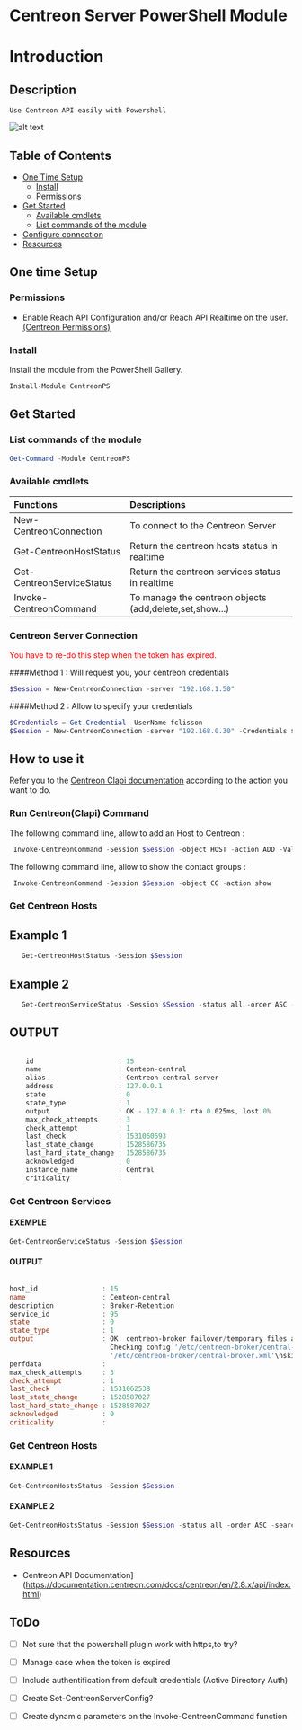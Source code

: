 # Centreon Server PowerShell Module

# Introduction

## Description

    Use Centreon API easily with Powershell

![alt text](https://github.com/ClissonFlorian/Centreon-Powershell-Module/blob/master/Media/Centreon.jpg "CentreonPS")

## Table of Contents

* [One Time Setup](#OneTimeSetup)
    * [Install](#Install)
    * [Permissions](#Permissions)
* [Get Started](#GetStarted)
    * [Available cmdlets](#AvailableCmds)
    * [List commands of the module](#ListCmds)
* [Configure connection](#Configure)
* [Resources](#Resources)


## One time Setup  
<a id="OneTimeSetup"></a> 

### Permissions
<a id="Permissions"></a>

* Enable Reach API Configuration and/or Reach API Realtime on the user. 
<a href="https://documentation.centreon.com/docs/centreon/en/latest/api/api_rest/index.html#permissions">(Centreon Permissions)</a>

### Install
<a id="Install"></a> 
Install the module from the PowerShell Gallery.

```powershell
Install-Module CentreonPS
```


## Get Started
<a id="GetStarted"></a> 

### List commands of the module
<a id="ListCmds"></a> 


```powershell
Get-Command -Module CentreonPS
```
### Available cmdlets
<a id="AvailableCmds"></a> 

|Functions | Descriptions |
|:------|:-----------|
| New-CentreonConnection | To connect to the Centreon Server|
| Get-CentreonHostStatus | Return the centreon hosts status in realtime|
| Get-CentreonServiceStatus | Return the centreon services status in realtime |
| Invoke-CentreonCommand | To manage the centreon objects (add,delete,set,show...) |

### Centreon Server Connection

<span style="color:red"> You have to re-do this step when the token has expired. </span>

####Method 1 : Will request you, your centreon credentials 

```powershell
$Session = New-CentreonConnection -server "192.168.1.50"
```

####Method 2 : Allow to specify your credentials 

```powershell
$Credentials = Get-Credential -UserName fclisson
$Session = New-CentreonConnection -server "192.168.0.30" -Credentials $Credentials
```

## How to use it

Refer you to the <a href="https://documentation.centreon.com/docs/centreon/en/latest/api/clapi/objects/index.html">Centreon Clapi documentation</a> according to the action you want to do.

### Run Centreon(Clapi) Command

The following command line, allow to add an Host to Centreon :
```powershell
 Invoke-CentreonCommand -Session $Session -object HOST -action ADD -Values "test;Test host;127.0.0.1;OS-Linux-SNMP-custom;central;Centreon_platform"
```

The following command line, allow to show the contact groups :
```powershell
 Invoke-CentreonCommand -Session $Session -object CG -action show
```


### Get Centreon Hosts

## Example 1

```powershell
   Get-CentreonHostStatus -Session $Session 
```
## Example 2

```powershell
   Get-CentreonServiceStatus -Session $Session -status all -order ASC -search '%rsys%' 
```

## OUTPUT

```powershell

    id                     : 15
    name                   : Centeon-central
    alias                  : Centreon central server
    address                : 127.0.0.1
    state                  : 0
    state_type             : 1
    output                 : OK - 127.0.0.1: rta 0.025ms, lost 0%
    max_check_attempts     : 3
    check_attempt          : 1
    last_check             : 1531060693
    last_state_change      : 1528586735
    last_hard_state_change : 1528586735
    acknowledged           : 0
    instance_name          : Central
    criticality            :
```

### Get Centreon Services

#### EXEMPLE
```powershell
Get-CentreonServiceStatus -Session $Session 
```

#### OUTPUT
```powershell

host_id                : 15
name                   : Centeon-central
description            : Broker-Retention
service_id             : 95
state                  : 0
state_type             : 1
output                 : OK: centreon-broker failover/temporary files are ok
                         Checking config '/etc/centreon-broker/central-rrd.xml'\nskipping temporary: no configuration set\nChecking config 
                         '/etc/centreon-broker/central-broker.xml'\nskipping temporary: no configuration set\n
perfdata               : 
max_check_attempts     : 3
check_attempt          : 1
last_check             : 1531062538
last_state_change      : 1528587027
last_hard_state_change : 1528587027
acknowledged           : 0
criticality            : 

```

### Get Centreon Hosts

#### EXAMPLE 1
```powershell
Get-CentreonHostsStatus -Session $Session 
```

#### EXAMPLE 2
```powershell
Get-CentreonHostsStatus -Session $Session -status all -order ASC -search '%rsys%'
```

## Resources

* Centreon API Documentation](https://documentation.centreon.com/docs/centreon/en/2.8.x/api/index.html)



## ToDo

- [ ] Not sure that the powershell plugin work with https,to try?
- [ ] Manage case when the token is expired
- [ ] Include authentification from default credentials (Active Directory Auth)
- [ ] Create Set-CentreonServerConfig?
- [ ] Create dynamic parameters on the Invoke-CentreonCommand function




